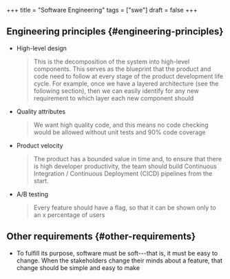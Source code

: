 +++
title = "Software Engineering"
tags = ["swe"]
draft = false
+++

## Engineering principles {#engineering-principles}

-   High-level design

    > This is the decomposition of the system into high-level components. This serves as the blueprint that the product and code need to follow at every stage of the product development life cycle. For example, once we have a layered architecture (see the following section), then we can easily identify for any new requirement to which layer each new component should

-   Quality attributes

    > We want high quality code, and this means no code checking would be allowed without unit tests and 90% code coverage

-   Product velocity

    > The product has a bounded value in time and, to ensure that there is high developer productivity, the team should build Continuous Integration / Continuous Deployment (CICD) pipelines from the start.

-   A/B testing

    > Every feature should have a flag, so that it can be shown only to an x percentage of users


## Other requirements {#other-requirements}

-   To fulfill its purpose, software must be soft---that is, it must be easy to change. When the stakeholders change their minds about a feature, that change should be simple and easy to make
